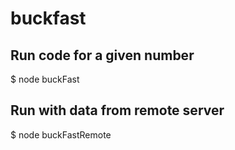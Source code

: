 # buckfast

## Run code for a given number
$ node buckFast

## Run with data from remote server
$ node buckFastRemote
